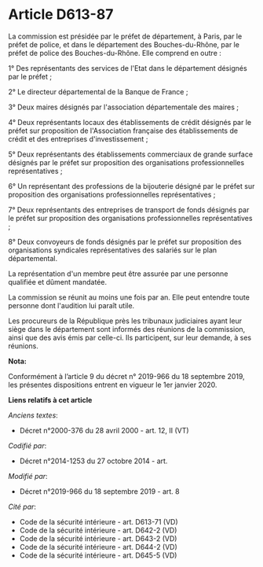 # Article D613-87

La commission est présidée par le préfet de département, à Paris, par le préfet de police, et dans le département des
Bouches-du-Rhône, par le préfet de police des Bouches-du-Rhône. Elle comprend en outre : 

1° Des représentants des services de l'Etat dans le département désignés par le préfet ; 

2° Le directeur départemental de la Banque de France ; 

3° Deux maires désignés par l'association départementale des maires ; 

4° Deux représentants locaux des établissements de crédit désignés par le préfet sur proposition de l'Association française
des établissements de crédit et des entreprises d'investissement ; 

5° Deux représentants des établissements commerciaux de grande surface désignés par le préfet sur proposition des
organisations professionnelles représentatives ; 

6° Un représentant des professions de la bijouterie désigné par le préfet sur proposition des organisations professionnelles
représentatives ; 

7° Deux représentants des entreprises de transport de fonds désignés par le préfet sur proposition des organisations
professionnelles représentatives ; 

8° Deux convoyeurs de fonds désignés par le préfet sur proposition des organisations syndicales représentatives des salariés
sur le plan départemental. 

La représentation d'un membre peut être assurée par une personne qualifiée et dûment mandatée. 

La commission se réunit au moins une fois par an. Elle peut entendre toute personne dont l'audition lui paraît utile. 

Les procureurs de la République près les   tribunaux judiciaires ayant leur siège dans le département sont informés des
réunions de la commission, ainsi que des avis émis par celle-ci. Ils participent, sur leur demande, à ses réunions.

**Nota:**

Conformément à l’article 9 du décret n° 2019-966 du 18 septembre 2019, les présentes dispositions entrent en vigueur le 1er
janvier 2020.

**Liens relatifs à cet article**

_Anciens textes_:

  - Décret n°2000-376 du 28 avril 2000 - art. 12, II (VT)

_Codifié par_:

  - Décret n°2014-1253 du 27 octobre 2014 - art.

_Modifié par_:

  - Décret n°2019-966 du 18 septembre 2019 - art. 8

_Cité par_:

  - Code de la sécurité intérieure - art. D613-71 (VD)
  - Code de la sécurité intérieure - art. D642-2 (VD)
  - Code de la sécurité intérieure - art. D643-2 (VD)
  - Code de la sécurité intérieure - art. D644-2 (VD)
  - Code de la sécurité intérieure - art. D645-5 (VD)
